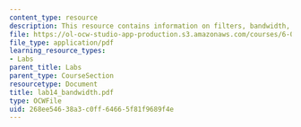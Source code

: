 ```yaml
---
content_type: resource
description: This resource contains information on filters, bandwidth, and Q factor.
file: https://ol-ocw-studio-app-production.s3.amazonaws.com/courses/6-071j-introduction-to-electronics-signals-and-measurement-spring-2006/268ee54638a3c0ff64665f81f9689f4e_lab14_bandwidth.pdf
file_type: application/pdf
learning_resource_types:
- Labs
parent_title: Labs
parent_type: CourseSection
resourcetype: Document
title: lab14_bandwidth.pdf
type: OCWFile
uid: 268ee546-38a3-c0ff-6466-5f81f9689f4e
---
```

